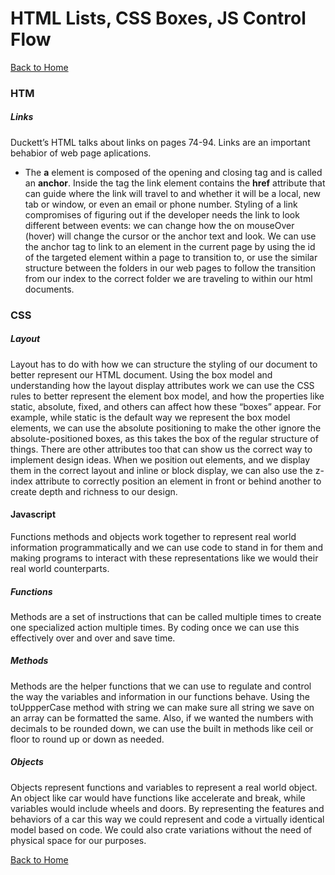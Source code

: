 # HTML Lists, CSS Boxes, JS Control Flow

[Back to Home](https://rizo85.github.io/reading-notes/)


### HTM

##### Links
Duckett’s HTML talks about links on pages 74-94. Links are an important behabior of web page aplications.

- The **a** element is composed of the opening and closing tag and is called an **anchor**. Inside the tag the link element contains the **href** attribute that can guide where the link will travel to and whether it will be a local, new tab or window, or even an email or phone number.
Styling of a link compromises of figuring out if the developer needs the link to look different between events: we can change how the on mouseOver (hover) will change the cursor or the anchor text and look.
We can use the anchor tag to link to an element in the current page by using the id of the targeted element within a page to transition to, or use the similar structure between the folders in our web pages to follow the transition from our index to the correct folder we are traveling to within our html documents.
### CSS

##### Layout

Layout has to do with how we can structure the styling of our document to better represent our HTML document.
Using the box model and understanding how the layout display attributes work we can use the CSS rules to better represent the element box model, and how the properties like static, absolute, fixed, and others can affect how these “boxes” appear. 
For example, while static is the default way we represent the box model elements, we can use the absolute positioning to make the other ignore the absolute-positioned boxes, as this takes the box of the regular structure of things.
There are other attributes too that can show us the correct way to implement design ideas. When we position out elements, and we display them in the correct layout and inline or block display, we can also use the z-index attribute to correctly position an element in front or behind another to create depth and richness to our design. 

#### Javascript

Functions methods and objects work together to represent real world information programmatically and we can use code to stand in for them and making programs to interact with these representations like we would their real world counterparts.

##### Functions

Methods are a set of instructions that can be called multiple times to create one specialized action multiple times. By coding once we can use this effectively over and over and save time. 

##### Methods

Methods are the helper functions that we can use to regulate and control the way the variables and information in our functions behave. Using the toUppperCase method with string we can make sure all string we save on an array can be formatted the same. 
Also, if we wanted the numbers with decimals to be rounded down, we can use the built in methods like ceil or floor to round up or down as needed.

##### Objects

Objects represent functions and variables to represent a real world object. An object like car would have functions like accelerate and break, while variables would include wheels and doors. By representing the features and behaviors of a car this way we could represent and code a virtually identical model based on code. We could also crate variations without the need of physical space for our purposes.

[Back to Home](https://rizo85.github.io/reading-notes/)
